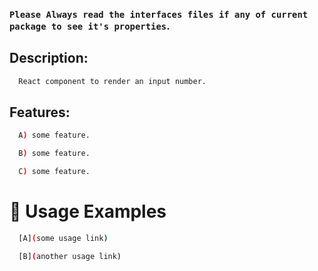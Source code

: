 ### `Please Always read the interfaces files if any of current package to see it's properties`.

## Description:

```sh
  React component to render an input number.
```

## Features:

```sh
  A) some feature.

  B) some feature.

  C) some feature.
```

# 🔨 Usage Examples

```sh
  [A](some usage link)

  [B](another usage link)
```
